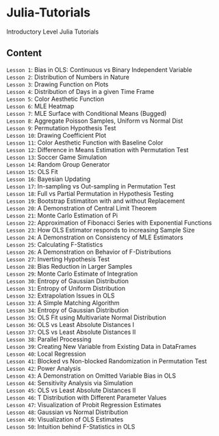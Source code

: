 # Julia-Tutorials
Introductory Level Julia Tutorials

## Content
`Lesson 1`: Bias in OLS: Continuous vs Binary Independent Variable <br>
`Lesson 2`: Distribution of Numbers in Nature <br>
`Lesson 3`: Drawing Function on Plots <br>
`Lesson 4`: Distribution of Days in a given Time Frame <br>
`Lesson 5`: Color Aesthetic Function <br>
`Lesson 6`: MLE Heatmap <br>
`Lesson 7`: MLE Surface with Conditional Means (Bugged) <br>
`Lesson 8`: Aggregate Poisson Samples, Uniform vs Normal Dist <br>
`Lesson 9`: Permutation Hypothesis Test <br>
`Lesson 10`: Drawing Coefficient Plot <br>
`Lesson 11`: Color Aesthetic Function with Baseline Color <br>
`Lesson 12`: Difference in Means Estimation with Permutation Test <br>
`Lesson 13`: Soccer Game Simulation <br>
`Lesson 14`: Random Group Generator <br>
`Lesson 15`: OLS Fit <br>
`Lesson 16`: Bayesian Updating <br>
`Lesson 17`: In-sampling vs Out-sampling in Permutation Test <br>
`Lesson 18`: Full vs Partial Permutation in Hypothesis Testing <br>
`Lesson 19`: Bootstrap Estimatiton with and without Replacement <br>
`Lesson 20`: A Demonstration of Central Limit Theorem <br>
`Lesson 21`: Monte Carlo Estimation of Pi <br>
`Lesson 22`: Approximation of Fibonacci Series with Exponential Functions <br>
`Lesson 23`: How OLS Estimator responds to increasing Sample Size <br>
`Lesson 24`: A Demonstration on Consistency of MLE Estimators <br>
`Lesson 25`: Calculating F-Statistics <br>
`Lesson 26`: A Demonstration on Behavior of F-Distributions <br>
`Lesson 27`: Inverting Hypothesis Test <br>
`Lesson 28`: Bias Reduction in Larger Samples <br>
`Lesson 29`: Monte Carlo Estimate of Integration <br>
`Lesson 30`: Entropy of Gaussian Distribution <br>
`Lesson 31`: Entropy of Uniform Distribution <br>
`Lesson 32`: Extrapolation Issues in OLS <br>
`Lesson 33`: A Simple Matching Algorithm <br>
`Lesson 34`: Entropy of Gaussian Distribution <br>
`Lesson 35`: OLS Fit using Multivariate Normal Distribution <br>
`Lesson 36`: OLS vs Least Absolute Distances I <br>
`Lesson 37`: OLS vs Least Absolute Distances II <br>
`Lesson 38`: Parallel Processing <br>
`Lesson 39`: Creating New Variable from Existing Data in DataFrames <br>
`Lesson 40`: Local Regression <br>
`Lesson 41`: Blocked vs Non-blocked Randomization in Permutation Test <br>
`Lesson 42`: Power Analysis <br>
`Lesson 43`: A Demonstration on Omitted Variable Bias in OLS <br>
`Lesson 44`: Sensitivity Analysis via Simulation <br>
`Lesson 45`: OLS vs Least Absolute Distances II <br>
`Lesson 46`: T Distribution with Different Parameter Values <br>
`Lesson 47`: Visualization of Probit Regression Estimates  <br>
`Lesson 48`: Gaussian vs Normal Distribution <br>
`Lesson 49`: Visualization of OLS Estimates <br>
`Lesson 50`: Intuition behind F-Statistics in OLS 


